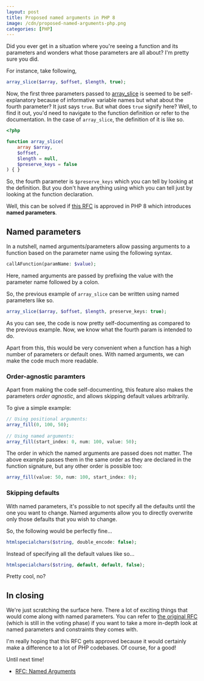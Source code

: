```yaml
---
layout: post
title: Proposed named arguments in PHP 8
image: /cdn/proposed-named-arguments-php.png
categories: [PHP]
---
```


Did you ever get in a situation where you're seeing a function and its parameters and wonders what those parameters are all about? I'm pretty sure you did.

For instance, take following,

```php
array_slice($array, $offset, $length, true);
```

Now, the first three parameters passed to [array_slice](https://www.php.net/manual/en/function.array-slice.php) is seemed to be self-explanatory because of informative variable names but what about the fourth parameter? It just says `true`. But what does `true` signify here? Well, to find it out, you'd need to navigate to the function definition or refer to the documentation. In the case of `array_slice`, the definition of it is like so.

```php
<?php

function array_slice(
    array $array,
    $offset,
    $length = null,
    $preserve_keys = false
) { }
```

So, the fourth parameter is `$preserve_keys` which you can tell by looking at the definition. But you don't have anything using which you can tell just by looking at the function declaration.

Well, this can be solved if [this RFC](https://wiki.php.net/rfc/named_params) is approved in PHP 8 which introduces **named parameters**.

## Named parameters

In a nutshell, named arguments/parameters allow passing arguments to a function based on the parameter name using the following syntax.

```php
callAFunction(paramName: $value);
```

Here, named arguments are passed by prefixing the value with the parameter name followed by a colon.

So, the previous example of `array_slice` can be written using named parameters like so.

```php
array_slice($array, $offset, $length, preserve_keys: true);
```

As you can see, the code is now pretty self-documenting as compared to the previous example. Now, we know what the fourth param is intended to do.

Apart from this, this would be very convenient when a function has a high number of parameters or default ones. With named arguments, we can make the code much more readable.

### Order-agnostic paramters

Apart from making the code self-documenting, this feature also makes the parameters *order agnostic*, and allows skipping default values arbitrarily.

To give a simple example:

```php
// Using positional arguments:
array_fill(0, 100, 50);
 
// Using named arguments:
array_fill(start_index: 0, num: 100, value: 50);
```

The order in which the named arguments are passed does not matter. The above example passes them in the same order as they are declared in the function signature, but any other order is possible too:

```php
array_fill(value: 50, num: 100, start_index: 0);
```

### Skipping defaults

With named parameters, it's possible to not specify all the defaults until the one you want to change. Named arguments allow you to directly overwrite only those defaults that you wish to change.

So, the following would be perfectly fine...

```php
htmlspecialchars($string, double_encode: false);
```

Instead of specifying all the default values like so...

```php
htmlspecialchars($string, default, default, false);
```

Pretty cool, no?

## In closing

We're just scratching the surface here. There a lot of exciting things that would come along with named parameters. You can refer to [the original RFC](https://wiki.php.net/rfc/named_params) (which is still in the voting phase) if you want to take a more in-depth look at named parameters and constraints they comes with.

I'm really hoping that this RFC gets approved because it would certainly make a difference to a lot of PHP codebases. Of course, for a good!

Until next time!

- [RFC: Named Arguments](https://wiki.php.net/rfc/named_params)